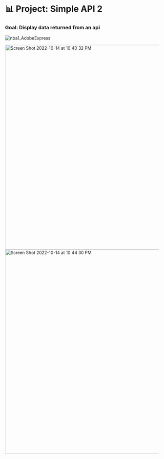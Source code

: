 # 📊 Project: Simple API 2

### Goal: Display data returned from an api

![nba1_AdobeExpress](https://user-images.githubusercontent.com/91163017/195965645-fa943ffb-a478-4f9a-980c-e23af5bae789.gif)



<img width="670" alt="Screen Shot 2022-10-14 at 10 40 32 PM" src="https://user-images.githubusercontent.com/91163017/195965458-d03dbb97-0857-4e8f-b416-b79a7f13226a.png">
<img width="670" alt="Screen Shot 2022-10-14 at 10 44 30 PM" src="https://user-images.githubusercontent.com/91163017/195965459-856686ce-07e1-477a-b616-e60aab36ad7e.png">
